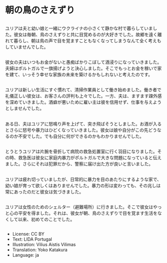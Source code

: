 # 朝の鳥のさえずり

##
ユリアは夫と幼い娘と一緒にウクライナの小さくて静かな村で暮らしていました。彼女は毎朝、鳥のさえずりと共に目覚めるのが大好きでした。故郷を遠く離れて暮らし、朝は鳥の声で目を覚ますこともなくなってしまうなんて全く考えもしていませんでした。

##
彼女の夫はいつもお金がないと愚痴ばかりこぼして酒浸りになっていきました。夫婦はポルトガルで一旗揚げようと決心しました。そこでもっとお金を稼いで家を建て、いっそう幸せな家族の未来を築けるかもしれないと考えたのです。

##
ユリアは新しい生活にすぐ慣れて、清掃作業員として働き始めました。働き者で礼儀正しい彼女は、お客さんの評判も上々でした。一方、夫は、ますます疎外感を深めていきました。酒癖が悪いために雇い主は彼を信用せず、仕事を与えようとしませんでした。

##
ある日、夫はユリアに怒鳴り声を上げて、突き飛ばそうとしました。お酒が入るとさらに怒号や暴力はひどくなっていきました。彼女は娘や自分がこの先どうなるのか不安でした。でも自分に何ができるのかもわかりませんでした。

##
とうとうユリアは片腕を骨折して病院の救急処置室に行く羽目になりました。その時、救急医は彼女に家庭内暴力がポルトガルで大きな問題になっていると伝えました。さらにそれは犯罪だから、警察に届け出た方が良いと言いました。

##
ユリアは疲れ切っていましたが、日常的に暴力を目のあたりにするような家で、幼い娘が育って欲しくはありませんでした。暴力の形は変わっても、その兆しは常にあったのだと彼女は気づきました。

##
ユリアは女性のためのシェルター（避難場所）に行きました。そこで彼女はやっと心の平安を得ました。それは、彼女が朝、鳥のさえずりで目を覚ます生活をなくして以来、初めてのことでした。

##
* License: CC BY
* Text: LIDA Portugal
* Illustration: Vilius Aistis Vilimas
* Translation: Yoko Katakura
* Language: ja
